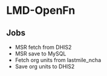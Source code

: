 # LMD-OpenFn

## Jobs

- MSR fetch from DHIS2
- MSR save to MySQL
- Fetch org units from lastmile_ncha
- Save org units to DHIS2
